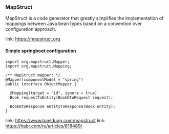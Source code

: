 ### MapStruct

MapStruct is a code generator that greatly simplifies the implementation of mappings between Java bean types based on a
convention over configuration approach.

link: https://mapstruct.org

#### Simple springboot configuration

```
import org.mapstruct.Mapper;
import org.mapstruct.Mapping;

/** MapStruct mapper: */
@Mapper(componentModel = "spring")
public interface ObjectMapper {

  @Mapping(target = "id", ignore = true)
  Book requestToEntity(BookDtoRequest request);

  BookDtoResponse entityToResponse(Book entity);
}

```

link: https://www.baeldung.com/mapstruct
link: https://habr.com/ru/articles/818489/